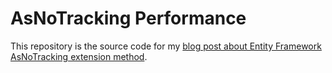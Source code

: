 # AsNoTracking Performance
This repository is the source code for my [blog post about Entity Framework AsNoTracking extension method](https://iamdlm.github.io/blog/when-in-doubt-dont-use-asnotracking/).
